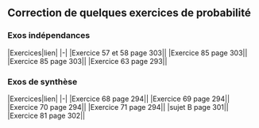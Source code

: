 ## Correction de quelques exercices de probabilité

### Exos indépendances

|Exercices|lien|
|-|
|Exercice 57 et 58 page 303||
|Exercice 85 page 303||
|Exercice 85 page 303||
|Exercice 63 page 293||


### Exos de synthèse


|Exercices|lien|
|-|
|Exercice 68 page 294||
|Exercice 69 page 294||
|Exercice 70 page 294||
|Exercice 71 page 294||
|sujet B page 301||
|Exercice 81 page 302||
